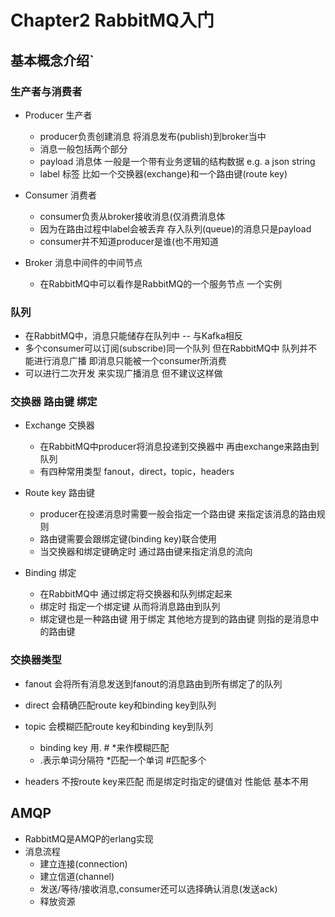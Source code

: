 # Chapter2 RabbitMQ入门

## 基本概念介绍`

### 生产者与消费者
- Producer 生产者  
    - producer负责创建消息 将消息发布(publish)到broker当中  
    - 消息一般包括两个部分
    - payload 消息体 一般是一个带有业务逻辑的结构数据  e.g. a json string  
    - label 标签 比如一个交换器(exchange)和一个路由键(route key)

- Consumer 消费者  
    - consumer负责从broker接收消息(仅消费消息体
    - 因为在路由过程中label会被丢弃 存入队列(queue)的消息只是payload
    - consumer并不知道producer是谁(也不用知道
    
- Broker 消息中间件的中间节点
    - 在RabbitMQ中可以看作是RabbitMQ的一个服务节点 一个实例

### 队列
- 在RabbitMQ中，消息只能储存在队列中 -- 与Kafka相反
- 多个consumer可以订阅(subscribe)同一个队列 但在RabbitMQ中 队列并不能进行消息广播 即消息只能被一个consumer所消费
- 可以进行二次开发 来实现广播消息 但不建议这样做

### 交换器 路由键 绑定
- Exchange 交换器
    - 在RabbitMQ中producer将消息投递到交换器中 再由exchange来路由到队列
    - 有四种常用类型 fanout，direct，topic，headers
    
- Route key 路由键
    - producer在投递消息时需要一般会指定一个路由键 来指定该消息的路由规则
    - 路由键需要会跟绑定键(binding key)联合使用
    - 当交换器和绑定键确定时 通过路由键来指定消息的流向

- Binding 绑定
    - 在RabbitMQ中 通过绑定将交换器和队列绑定起来
    - 绑定时 指定一个绑定键 从而将消息路由到队列
    - 绑定键也是一种路由键 用于绑定 其他地方提到的路由键 则指的是消息中的路由键

### 交换器类型
- fanout 会将所有消息发送到fanout的消息路由到所有绑定了的队列

- direct 会精确匹配route key和binding key到队列
    
- topic 会模糊匹配route key和binding key到队列
    - binding key 用. # *来作模糊匹配
    - .表示单词分隔符 *匹配一个单词 #匹配多个

- headers 不按route key来匹配 而是绑定时指定的键值对 性能低 基本不用

## AMQP
- RabbitMQ是AMQP的erlang实现
- 消息流程
    - 建立连接(connection)
    - 建立信道(channel)
    - 发送/等待/接收消息,consumer还可以选择确认消息(发送ack)
    - 释放资源

